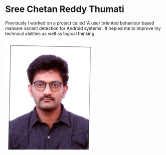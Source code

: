 # Sree Chetan Reddy Thumati
Previously I worked on a project called 'A user oriented behaviour based malware variant detection for Android
systems'. It hepled me to improve my technical abilities as well as logical thinking.

![me](/SHIVA0010.jpg)
